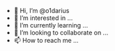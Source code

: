 - 👋 Hi, I’m @o1darius
- 👀 I’m interested in ...
- 🌱 I’m currently learning ...
- 💞️ I’m looking to collaborate on ...
- 📫 How to reach me ...

<!---
o1darius/o1darius is a ✨ special ✨ repository because its `README.md` (this file) appears on your GitHub profile.
You can click the Preview link to take a look at your changes.
--->
